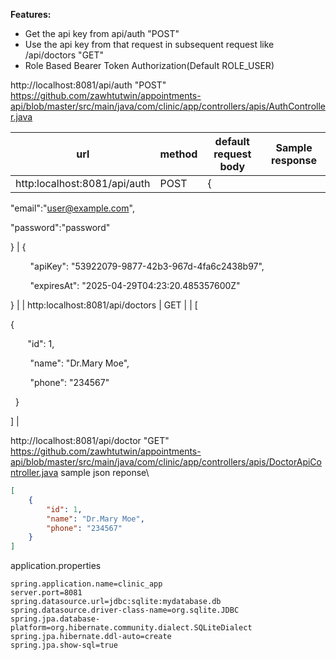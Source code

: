 
**Features:**
- Get the api key from api/auth "POST" 
- Use the api key from that request in subsequent request like /api/doctors "GET"
- Role Based Bearer Token Authorization(Default ROLE_USER)

http://localhost:8081/api/auth "POST" \
https://github.com/zawhtutwin/appointments-api/blob/master/src/main/java/com/clinic/app/controllers/apis/AuthController.java


| url                             | method | default request body                                                                | Sample response                                                                                                        |
| ------------------------------- | ------ | ----------------------------------------------------------------------------------- | ---------------------------------------------------------------------------------------------------------------------- |
| http:localhost:8081/api/auth    | POST   | {

"email":"[user@example.com](mailto:user@example.com)",

"password":"password"

} |
{

        "apiKey": "53922079-9877-42b3-967d-4fa6c2438b97",

        "expiresAt": "2025-04-29T04:23:20.485357600Z"

}
 |
| http:localhost:8081/api/doctors | GET    |                                                                                     | [


  {

       "id": 1,

        "name": "Dr.Mary Moe",

        "phone": "234567"

  }

]                             |

http://localhost:8081/api/doctor "GET"\
https://github.com/zawhtutwin/appointments-api/blob/master/src/main/java/com/clinic/app/controllers/apis/DoctorApiController.java
sample json reponse\
```json
[
    {
        "id": 1,
        "name": "Dr.Mary Moe",
        "phone": "234567"
    }
]
```

application.properties

```properties
spring.application.name=clinic_app
server.port=8081
spring.datasource.url=jdbc:sqlite:mydatabase.db
spring.datasource.driver-class-name=org.sqlite.JDBC
spring.jpa.database-platform=org.hibernate.community.dialect.SQLiteDialect
spring.jpa.hibernate.ddl-auto=create
spring.jpa.show-sql=true
```

